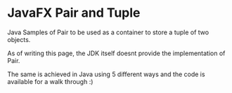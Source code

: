 # JavaFX Pair and Tuple
Java Samples of Pair to be used as a container to store a tuple of two objects.

As of writing this page, the JDK itself doesnt provide the implementation of Pair.

The same is achieved in Java using 5 different ways and the code is available for a walk through :)

 

